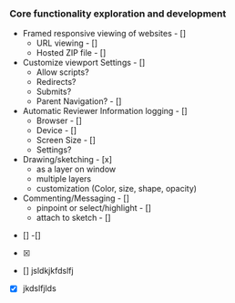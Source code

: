 ### Core functionality exploration and development

* Framed responsive viewing of websites - []
  * URL viewing - []
  * Hosted ZIP file - []
* Customize viewport Settings - []
  * Allow scripts?
  * Redirects?
  * Submits?
  * Parent Navigation? - []
* Automatic Reviewer Information logging - []
  * Browser - []
  * Device - []
  * Screen Size - []
  * Settings?
* Drawing/sketching - [x]
  * as a layer on window
  * multiple layers
  * customization (Color, size, shape, opacity)
* Commenting/Messaging - []
  * pinpoint or select/highlight - []
  * attach to sketch - []

- []
-[]
- [x]
- [] jsldkjkfdslfj
- [x] jkdslfjlds
